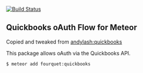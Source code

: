 [![Build Status](https://travis-ci.org/fourquet/quickbooks.svg)](https://travis-ci.org/fourquet/quickbooks)

Quickbooks oAuth Flow for Meteor
--
Copied and tweaked from [andylash:quickbooks](https://github.com/andylash/quickbooks)

This package allows oAuth via the Quickbooks API.

```bash
$ meteor add fourquet:quickbooks
```
